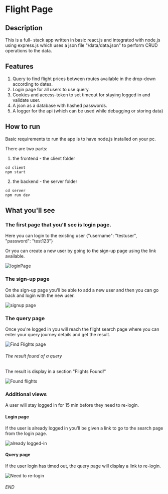 # Flight Page

## Description

This is a full- stack app written in basic react.js and integrated with node.js using express.js which uses a json file "/data/data.json" to perform CRUD operations to the data.

## Features

1. Query to find flight prices between routes available in the drop-down according to dates.
2. Login page for all users to use query.
3. Cookies and access-token to set timeout for staying logged in and validate user.
4. A json as a database with hashed passwords.
5. A logger for the api (which can be used while debugging or storing data)

## How to run

Basic requirements to run the app is to have node.js installed on your pc.

There are two parts:

1. the frontend - the client folder

```
cd client
npm start
```

2. the backend - the server folder

```
cd server
npm run dev
```

## What you'll see

### The first page that you'll see is login page.

Here you can login to the existing user {"username": "testuser", "password": "test123"}

Or you can create a new user by going to the sign-up page using the link available.

![loginPage](/imgs/login.png)

### The sign-up page

On the sign-up page you'll be able to add a new user and then you can go back and login with the new user.

![signup page](/imgs/signup.png)

### The query page

Once you're logged in you will reach the flight search page where you can enter your query journey details and get the result.

![Find Flights page](/imgs/flightsform.png)

###### The result found of a query

The result is display in a section "Flights Found!"

![Found flights](/imgs/flightsresult.png)

### Additional views

A user will stay logged in for 15 min before they need to re-login.

#### Login page

If the user is already logged in you'll be given a link to go to the search page from the login page.

![already logged-in](/imgs/alreadyloggedin.png)

#### Query page

If the user login has timed out, the query page will display a link to re-login.

![Need to re-login](/imgs/loggedout.png)

###### END
